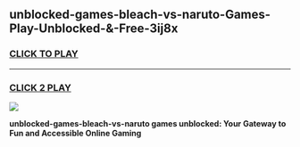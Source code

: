 
## unblocked-games-bleach-vs-naruto-Games-Play-Unblocked-&-Free-3ij8x
<h3>
<a href="https://premium76.site?title=unblocked-games-bleach-vs-naruto&ref=24A">CLICK TO PLAY</a></h3>
<hr>

<h3>
<a href="https://premium76.site?title=unblocked-games-bleach-vs-naruto&ref=24A">CLICK 2 PLAY</a>
  
</h3>

<a href="https://premium76.site?title=unblocked-games-bleach-vs-naruto&ref=24A"><img src="https://clearcache.store/games.png"></a>


**unblocked-games-bleach-vs-naruto games unblocked: Your Gateway to Fun and Accessible Online Gaming**
